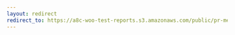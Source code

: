 ```yaml
---
layout: redirect
redirect_to: https://a8c-woo-test-reports.s3.amazonaws.com/public/pr-merge/43344/e2e/index.html
---
```

